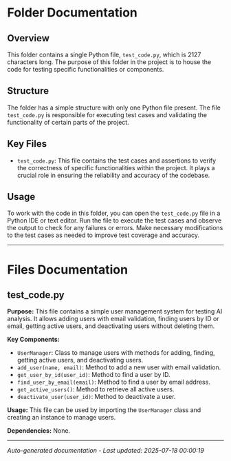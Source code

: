 # Folder Documentation

## Overview
This folder contains a single Python file, `test_code.py`, which is 2127 characters long. The purpose of this folder in the project is to house the code for testing specific functionalities or components.

## Structure
The folder has a simple structure with only one Python file present. The file `test_code.py` is responsible for executing test cases and validating the functionality of certain parts of the project.

## Key Files
- `test_code.py`: This file contains the test cases and assertions to verify the correctness of specific functionalities within the project. It plays a crucial role in ensuring the reliability and accuracy of the codebase.

## Usage
To work with the code in this folder, you can open the `test_code.py` file in a Python IDE or text editor. Run the file to execute the test cases and observe the output to check for any failures or errors. Make necessary modifications to the test cases as needed to improve test coverage and accuracy.

---

# Files Documentation

## test_code.py

**Purpose:** This file contains a simple user management system for testing AI analysis. It allows adding users with email validation, finding users by ID or email, getting active users, and deactivating users without deleting them.

**Key Components:**
- `UserManager`: Class to manage users with methods for adding, finding, getting active users, and deactivating users.
- `add_user(name, email)`: Method to add a new user with email validation.
- `get_user_by_id(user_id)`: Method to find a user by ID.
- `find_user_by_email(email)`: Method to find a user by email address.
- `get_active_users()`: Method to retrieve all active users.
- `deactivate_user(user_id)`: Method to deactivate a user.

**Usage:** This file can be used by importing the `UserManager` class and creating an instance to manage users.

**Dependencies:** None.

---
*Auto-generated documentation - Last updated: 2025-07-18 00:00:19*
